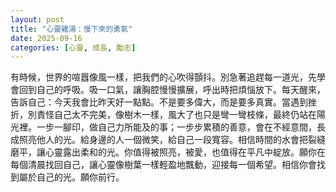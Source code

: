 ```yaml
---
layout: post
title: "心靈雞湯：慢下來的勇氣"
date: 2025-09-16
categories: [心靈, 成長, 勵志]
---
```


有時候，世界的喧囂像風一樣，把我們的心吹得顫抖。別急著追趕每一道光，先學會回到自己的呼吸。吸一口氣，讓胸腔慢慢擴展，呼出時把煩惱放下。每天醒來，告訴自己：今天我會比昨天好一點點。不是要多偉大，而是要多真實。當遇到挫折，別責怪自己太不完美，像樹木一樣，風大了也只是彎一彎枝條，最終仍站在陽光裡。一步一腳印，做自己力所能及的事；一步步累積的善意，會在不經意間，長成照亮他人的光。給身邊的人一個微笑，給自己一段寬容。相信時間的水會把裂縫磨平，讓心靈露出柔和的光。你值得被照亮，被愛，也值得在平凡中綻放。願你在每個清晨找回自己，讓心靈像樹葉一樣輕盈地飄動，迎接每一個希望。相信你會找到屬於自己的光。願你前行。